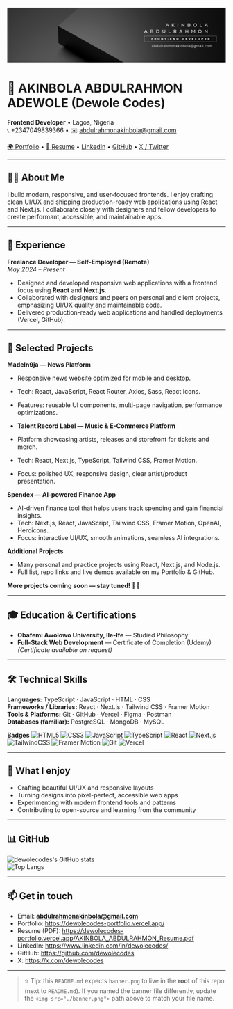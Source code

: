 <p align="center">
  <a href="https://dewolecodes-portfolio.vercel.app/" target="_blank" rel="noopener">
    <img src="./banner.png" alt="Akinbola Abdulrahmon Adewole — Dewole Codes" style="max-width:100%; height:auto;">
  </a>
</p>

# 👋 AKINBOLA ABDULRAHMON ADEWOLE (Dewole Codes)

**Frontend Developer** • Lagos, Nigeria  
📞 +2347049839366 • ✉️ abdulrahmonakinbola@gmail.com

[🌍 Portfolio](https://dewolecodes-portfolio.vercel.app/) •
[📄 Resume](https://dewolecodes-portfolio.vercel.app/AKINBOLA_ABDULRAHMON_Resume.pdf) •
[LinkedIn](https://www.linkedin.com/in/dewolecodes/) •
[GitHub](https://github.com/dewolecodes) •
[X / Twitter](https://x.com/dewolecodes)

---

## 👨‍💻 About Me
I build modern, responsive, and user-focused frontends. I enjoy crafting clean UI/UX and shipping production-ready web applications using React and Next.js. I collaborate closely with designers and fellow developers to create performant, accessible, and maintainable apps.

---

## 💼 Experience

**Freelance Developer — Self-Employed (Remote)**  
*May 2024 – Present*  
- Designed and developed responsive web applications with a frontend focus using **React** and **Next.js**.  
- Collaborated with designers and peers on personal and client projects, emphasizing UI/UX quality and maintainable code.  
- Delivered production-ready web applications and handled deployments (Vercel, GitHub).

---

## 🚀 Selected Projects

**MadeIn9ja — News Platform**  
- Responsive news website optimized for mobile and desktop.  
- Tech: React, JavaScript, React Router, Axios, Sass, React Icons.  
- Features: reusable UI components, multi-page navigation, performance optimizations.

- **Talent Record Label — Music & E-Commerce Platform**  
- Platform showcasing artists, releases and storefront for tickets and merch.  
- Tech: React, Next.js, TypeScript, Tailwind CSS, Framer Motion.  
- Focus: polished UX, responsive design, clear artist/product presentation.

**Spendex — AI-powered Finance App**  
- AI-driven finance tool that helps users track spending and gain financial insights.  
- Tech: Next.js, React, JavaScript, Tailwind CSS, Framer Motion, OpenAI, Heroicons.  
- Focus: interactive UI/UX, smooth animations, seamless AI integrations.

**Additional Projects**  
- Many personal and practice projects using React, Next.js, and Node.js.  
- Full list, repo links and live demos available on my Portfolio & GitHub.

**More projects coming soon — stay tuned!** 🚧✨

---

## 🎓 Education & Certifications
- **Obafemi Awolowo University, Ile-Ife** — Studied Philosophy  
- **Full-Stack Web Development** — Certificate of Completion (Udemy)  
  *(Certificate available on request)*

---

## 🛠️ Technical Skills

**Languages:** TypeScript · JavaScript · HTML · CSS  
**Frameworks / Libraries:** React · Next.js · Tailwind CSS · Framer Motion  
**Tools & Platforms:** Git · GitHub · Vercel · Figma · Postman  
**Databases (familiar):** PostgreSQL · MongoDB · MySQL

**Badges**
![HTML5](https://img.shields.io/badge/HTML5-E34F26?style=for-the-badge&logo=html5&logoColor=white)
![CSS3](https://img.shields.io/badge/CSS3-1572B6?style=for-the-badge&logo=css3&logoColor=white)
![JavaScript](https://img.shields.io/badge/JavaScript-F7DF1E?style=for-the-badge&logo=javascript&logoColor=black)
![TypeScript](https://img.shields.io/badge/TypeScript-3178C6?style=for-the-badge&logo=typescript&logoColor=white)
![React](https://img.shields.io/badge/React-61DAFB?style=for-the-badge&logo=react&logoColor=black)
![Next.js](https://img.shields.io/badge/Next.js-000000?style=for-the-badge&logo=nextdotjs&logoColor=white)
![TailwindCSS](https://img.shields.io/badge/Tailwind_CSS-38B2AC?style=for-the-badge&logo=tailwind-css&logoColor=white)
![Framer Motion](https://img.shields.io/badge/Framer_Motion-000000?style=for-the-badge)
![Git](https://img.shields.io/badge/Git-F05032?style=for-the-badge&logo=git&logoColor=white)
![Vercel](https://img.shields.io/badge/Vercel-000000?style=for-the-badge)

---

## 🔎 What I enjoy
- Crafting beautiful UI/UX and responsive layouts  
- Turning designs into pixel-perfect, accessible web apps  
- Experimenting with modern frontend tools and patterns  
- Contributing to open-source and learning from the community

---

## 📊 GitHub

![dewolecodes's GitHub stats](https://github-readme-stats.vercel.app/api?username=dewolecodes&show_icons=true&theme=tokyonight)  
![Top Langs](https://github-readme-stats.vercel.app/api/top-langs/?username=dewolecodes&layout=compact&theme=tokyonight)

---

## 📫 Get in touch
- Email: **abdulrahmonakinbola@gmail.com**  
- Portfolio: https://dewolecodes-portfolio.vercel.app/  
- Resume (PDF): https://dewolecodes-portfolio.vercel.app/AKINBOLA_ABDULRAHMON_Resume.pdf  
- LinkedIn: https://www.linkedin.com/in/dewolecodes/  
- GitHub: https://github.com/dewolecodes  
- X: https://x.com/dewolecodes

---

> ⭐ Tip: this `README.md` expects `banner.png` to live in the **root** of this repo (next to `README.md`). If you named the banner file differently, update the `<img src="./banner.png">` path above to match your file name.
